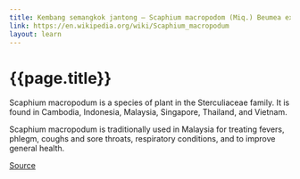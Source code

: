 ```yaml
---
title: Kembang semangkok jantong – Scaphium macropodom (Miq.) Beumea ex. K. Heyne
link: https://en.wikipedia.org/wiki/Scaphium_macropodum
layout: learn
---
```

# {{page.title}}

Scaphium macropodum is a species of plant in the Sterculiaceae family. It is found in Cambodia, Indonesia, Malaysia, Singapore, Thailand, and Vietnam.

Scaphium macropodum is traditionally used in Malaysia for treating fevers, phlegm, coughs and sore throats, respiratory conditions, and to improve general health.

[Source](page.link)
